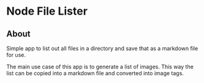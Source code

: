 # Node File Lister

## About

Simple app to list out all files in a directory and save that as a markdown file for use. 

The main use case of this app is to generate a list of images. This way the list can be copied into a markdown file and converted into image tags.
